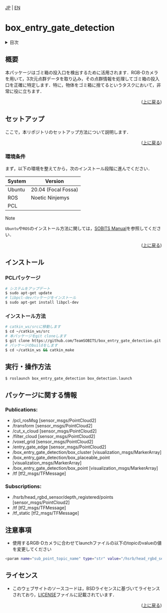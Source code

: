 <a name="readme-top"></a>

[JP](README.md) | [EN](README_en.md)

# box_entry_gate_detection

<!-- 目次 -->
<details>
  <summary>目次</summary>
  <ol>
    <li>
      <a href="#概要">概要</a>
    </li>
    <li>
      <a href="#環境構築">環境構築</a>
      <ul>
        <li><a href="#環境条件">環境条件</a></li>
        <li><a href="#インストール方法">インストール方法</a></li>
      </ul>
    </li>
    <li><a href="#実行・操作方法">実行・操作方法</a></li>
    <li><a href="#マイルストーン">マイルストーン</a></li>
    <!-- <li><a href="#contributing">Contributing</a></li> -->
    <!-- <li><a href="#license">License</a></li> -->
    <li><a href="#参考文献">参考文献</a></li>
  </ol>
</details>

## 概要
本パッケージはゴミ箱の投入口を検出するために活用されます．RGB-Dカメラを用いて，3次元点群データを取り込み，その点群情報を処理してゴミ箱の投入口を正確に特定します．特に，物体をゴミ箱に捨てるというタスクにおいて，非常に役に立ちます．

<p align="right">(<a href="#readme-top">上に戻る</a>)</p>

<!-- セットアップ -->
## セットアップ

ここで，本リポジトリのセットアップ方法について説明します．

<p align="right">(<a href="#readme-top">上に戻る</a>)</p>

### 環境条件

まず，以下の環境を整えてから，次のインストール段階に進んでください．

| System  | Version |
| ------------- | ------------- |
| Ubuntu | 20.04 (Focal Fossa) |
| ROS | Noetic Ninjemys |
| PCL |

> [!NOTE]
> `Ubuntu`や`ROS`のインストール方法に関しては，[SOBITS Manual](https://github.com/TeamSOBITS/sobits_manual#%E9%96%8B%E7%99%BA%E7%92%B0%E5%A2%83%E3%81%AB%E3%81%A4%E3%81%84%E3%81%A6)を参照してください．

<p align="right">(<a href="#readme-top">上に戻る</a>)</p>

## インストール

### PCLパッケージ
```bash
# システムをアップデート
$ sudo apt-get update
# libpcl-devパッケージをインストール
$ sudo apt-get install libpcl-dev
```
### インストール方法
```bash
# catkin_ws/srcに移動します
$ cd ~/catkin_ws/src
# 本パッケージをgit cloneします
$ git clone https://github.com/TeamSOBITS/box_entry_gate_detection.git
# パッケージのbuildをします
$ cd ~/catkin_ws && catkin_make
```

## 実行・操作方法
```
$ roslaunch box_entry_gate_detection box_detection.launch
```

## パッケージに関する情報
### Publications:
* /pcl_rosMsg [sensor_msgs/PointCloud2]
* /transform [sensor_msgs/PointCloud2]
* /cut_x_cloud [sensor_msgs/PointCloud2]
* /filter_cloud [sensor_msgs/PointCloud2]
* /voxel_grid [sensor_msgs/PointCloud2]
* /entry_gate_edge [sensor_msgs/PointCloud2]
* /box_entry_gate_detection/box_cluster [visualization_msgs/MarkerArray]
* /box_entry_gate_detection/box_placeable_point [visualization_msgs/MarkerArray]
* /box_entry_gate_detection/box_point [visualization_msgs/MarkerArray]
* /tf [tf2_msgs/TFMessage]

### Subscriptions:
 * /hsrb/head_rgbd_sensor/depth_registered/points [sensor_msgs/PointCloud2]
 * /tf [tf2_msgs/TFMessage]
 * /tf_static [tf2_msgs/TFMessage]

## 注意事項
- 使用するRGB-Dカメラに合わせてlaunchファイルの以下のtopicのvalueの値を変更してください
```bash
<param name="sub_point_topic_name" type="str" value="/hsrb/head_rgbd_sensor/depth/points"/>
```

## ライセンス
- このウェブサイトのソースコードは，BSDライセンスに基づいてライセンスされており，[LICENSE](https://github.com/TeamSOBITS/box_entry_gate_detection/blob/noetic-devel/LICENSE)ファイルに記載されています．

<p align="right">(<a href="#readme-top">上に戻る</a>)</p>
